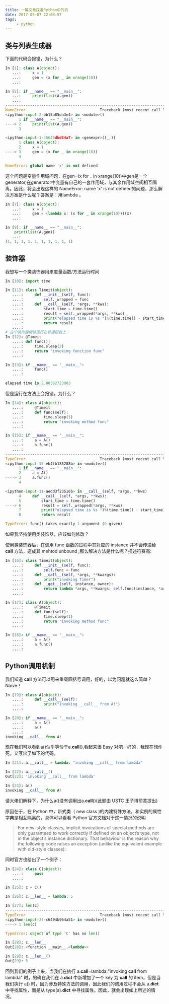 ```yaml
---
title: 一篇文章踩遍Python中的坑
date: 2017-09-07 22:08:57
tags:
     - python
---
```


## 类与列表生成器
下面的代码会报错，为什么？
```python
In [1]: class A(object):
   ...:     x = 1
   ...:     gen = (x for _ in xrange(10))
   ...:

In [2]: if __name__ == "__main__":
   ...:     print(list(A.gen))
   ...:
---------------------------------------------------------------------------
NameError                                 Traceback (most recent call last)
<ipython-input-2-bb15a85da3e4> in <module>()
      1 if __name__ == "__main__":
----> 2     print(list(A.gen))
      3

<ipython-input-1-45646dbd84a7> in <genexpr>((_,))
      1 class A(object):
      2     x = 1
----> 3     gen = (x for _ in xrange(10))
      4

NameError: global name 'x' is not defined
```

这个问题是变量作用域问题，在gen=(x for _ in xrange(10))中gen是一个generator,在generator中变量有自己的一套作用域，与其余作用域空间相互隔离。因此，将会出现这样的 NameError: name 'x' is not defined的问题，那么解决方案是什么呢？答案是：用lambda 。

```python
In [7]: class A(object):
   ...:     x = 1
   ...:     gen = (lambda x: (x for _ in xrange(10)))(x)
   ...:

In [9]: if __name__ == "__main__":
    print(list(A.gen))
   ...:
[1, 1, 1, 1, 1, 1, 1, 1, 1, 1]
```

## 装饰器
我想写一个类装饰器用来度量函数/方法运行时间

```python
In [10]: import time

In [11]: class Timeit(object):
   ....:     def __init__(self, func):
   ....:         self._wrapped = func
   ....:     def __call__(self, *args, **kws):
   ....:         start_time = time.time()
   ....:         result = self._wrapped(*args, **kws)
   ....:         print("elapsed time is %s ")%(time.time() - start_time)
   ....:         return result
   ....:
# 这个装饰器能够运行在普通函数上：
In [12]: @Timeit
   ....: def func():
   ....:     time.sleep(2)
   ....:     return "invoking function func"
   ....:

In [13]: if __name__ == "__main__":
   ....:     func()
   ....:

elapsed time is 2.00392723083
```

但是运行在方法上会报错，为什么？
```python
In [14]: class A(object):
   ....:     @Timeit
   ....:     def func(self):
   ....:         time.sleep(1)
   ....:         return "invoking method func"
   ....:

In [15]: if __name__ == "__main__":
   ....:     a = A()
   ....:     a.func()
   ....:
---------------------------------------------------------------------------
TypeError                                 Traceback (most recent call last)
<ipython-input-15-eb4fb185288b> in <module>()
      1 if __name__ == "__main__":
      2     a = A()
----> 3     a.func()
      4

<ipython-input-11-aedd3f23516b> in __call__(self, *args, **kws)
      4     def __call__(self, *args, **kws):
      5         start_time = time.time()
----> 6         result = self._wrapped(*args, **kws)
      7         print("elapsed time is %s ")%(time.time() - start_time)
      8         return result

TypeError: func() takes exactly 1 argument (0 given)

```

如果我坚持使用类装饰器，应该如何修改？

使用类装饰器后，在调用 func 函数的过程中其对应的 instance 并不会传递给 __call__ 方法，造成其 mehtod unbound ,那么解决方法是什么呢？描述符赛高:

```python
In [16]: class Timeit(object):
   ....:     def __init__(self, func):
   ....:         self.func = func
   ....:     def __call__(self, *args, **kwargs):
   ....:         print("invoking Timer")
   ....:     def __get__(self, instance, owner):
   ....:         return lambda *args, **kwargs: self.func(instance, *args, **kwargs)
   ....:

In [17]: class A(object):
   ....:     @Timeit
   ....:     def func(self):
   ....:         time.sleep(1)
   ....:         return "invoking method func"
   ....:

In [18]: if __name__ == "__main__":
   ....:     a = A()
   ....:     a.func()
   ....:
```

## Python调用机制
我们知道 __call__ 方法可以用来重载圆括号调用，好的，以为问题就这么简单？Naive！

```python
In [19]: class A(object):
   ....:     def __call__(self):
   ....:         print("invoking __call__ from A!")
   ....:

In [20]: if __name__ == "__main__":
   ....:     a = A()
   ....:     a()
   ....:
invoking __call__ from A!
```
现在我们可以看到a()似乎等价于a.__call__(),看起来很 Easy 对吧，好的，我现在想作死，又写出了如下的代码，

```python
In [21]: a.__call__ = lambda: "invoking __call__ from lambda"

In [22]: a.__call__()
Out[22]: 'invoking __call__ from lambda'

In [23]: a()
invoking __call__ from A!
```

请大佬们解释下，为什么a()没有调用出a.__call__()(此题由 USTC 王子博前辈提出)

原因在于，在 Python 中，新式类（ new class )的内建特殊方法，和实例的属性字典是相互隔离的，具体可以看看 Python 官方文档对于这一情况的说明
> For new-style classes, implicit invocations of special methods are only guaranteed to work correctly if defined on an object’s type, not in the object’s instance dictionary. That behaviour is the reason why the following code raises an exception (unlike the equivalent example with old-style classes):

同时官方也给出了一个例子：
```python
In [24]: class C(object):
   ....:     pass
   ....:

In [25]: c = C()

In [26]: c.__len__ = lambda: 5

In [27]: len(c)
---------------------------------------------------------------------------
TypeError                                 Traceback (most recent call last)
<ipython-input-27-c6494b964a51> in <module>()
----> 1 len(c)

TypeError: object of type 'C' has no len()

In [28]: c.__len__
Out[28]: <function __main__.<lambda>>

In [29]: c.__len__()
Out[29]: 5
```
回到我们的例子上来，当我们在执行 a.__call__=lambda:"invoking __call__ from lambda" 时，的确在我们在 a.__dict__ 中新增加了一个 key 为 __call__ 的 item，但是当我们执行 a() 时，因为涉及特殊方法的调用，因此我们的调用过程不会从 a.__dict__ 中寻找属性，而是从 type(a).__dict__ 中寻找属性。因此，就会出现如上所述的情况。
